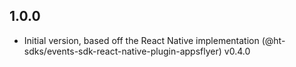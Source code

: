 ## 1.0.0

- Initial version, based off the React Native implementation (@ht-sdks/events-sdk-react-native-plugin-appsflyer) v0.4.0
